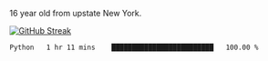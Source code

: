 16 year old from upstate New York. 

[![GitHub Streak](https://github-readme-streak-stats.herokuapp.com?user=airD173&theme=onedark&hide_border=true)](https://git.io/streak-stats)

<!--START_SECTION:waka-->

```txt
Python   1 hr 11 mins    █████████████████████████   100.00 %
```

<!--END_SECTION:waka-->
